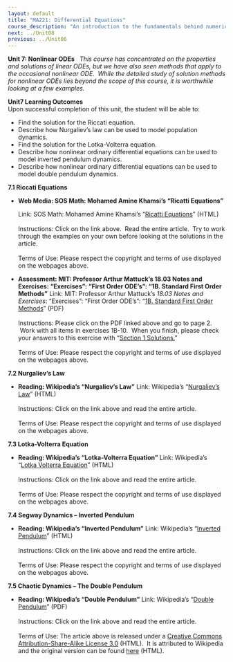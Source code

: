 ```yaml
---
layout: default
title: "MA221: Differential Equations"
course_description: "An introduction to the fundamentals behind numerical solutions and Ordinary Differential Equations, with a goal of moving from a microscopic view of relevant physics to a macroscopic view of the behavior of a system as a whole."
next: ../Unit08
previous: ../Unit06
---
```

**Unit 7: Nonlinear ODEs** <span id="7"></span> 
*This course has concentrated on the properties and solutions of linear
ODEs, but we have also seen methods that apply to the occasional
nonlinear ODE.  While the detailed study of solution methods for
nonlinear ODEs lies beyond the scope of this course, it is worthwhile
looking at a few examples.*

**Unit7 Learning Outcomes**  
Upon successful completion of this unit, the student will be able to:  
-   Find the solution for the Riccati equation.
-   Describe how Nurgaliev’s law can be used to model population
    dynamics.
-   Find the solution for the Lotka-Volterra equation.
-   Describe how nonlinear ordinary differential equations can be used
    to model inverted pendulum dynamics.
-   Describe how nonlinear ordinary differential equations can be used
    to model double pendulum dynamics.

**7.1 Riccati Equations** <span id="7.1"></span> 
-   **Web Media: SOS Math: Mohamed Amine Khamsi’s “Ricatti Equations”**

    Link: SOS Math: Mohamed Amine Khamsi’s “[Ricatti
    Equations](http://www.sosmath.com/diffeq/first/riccati/riccati.html)”
    (HTML)  
        
     Instructions: Click on the link above.  Read the entire article. 
    Try to work through the examples on your own before looking at the
    solutions in the article.  
        
     Terms of Use: Please respect the copyright and terms of use
    displayed on the webpages above.

-   **Assessment: MIT: Professor Arthur Mattuck’s 18.03 Notes and
    Exercises: “Exercises”: “First Order ODE’s”: “1B. Standard First
    Order Methods”**
    Link: MIT: Professor Arthur Mattuck’s *18.03 Notes and Exercises*:
    “Exercises”: “First Order ODE’s”: “[1B. Standard First Order
    Methods](https://resources.saylor.org/wwwresources/archived/site/wp-content/uploads/2012/07/MA221-Assessments-Mattuck-First-Order-ODEs-Questions.pdf)”
    (PDF)  
        
     Instructions: Please click on the PDF linked above and go to page
    2.  Work with all items in exercises 1B-10.  When you finish, please
    check your answers to this exercise with “[Section 1
    Solutions.](https://resources.saylor.org/wwwresources/archived/site/wp-content/uploads/2012/07/MA221-Assessments-Mattuck-First-Order-ODEs-Solutionspdf.pdf)”  
        
     Terms of Use: Please respect the copyright and terms of use
    displayed on the webpages above.

**7.2 Nurgaliev’s Law** <span id="7.2"></span> 
-   **Reading: Wikipedia’s “Nurgaliev’s Law”**
    Link: Wikipedia’s “[Nurgaliev’s
    Law](http://en.wikipedia.org/wiki/Nurgaliev%27s_law)” (HTML)  
        
     Instructions: Click on the link above and read the entire
    article.  
        
     Terms of Use: Please respect the copyright and terms of use
    displayed on the webpages above.

**7.3 Lotka-Volterra Equation** <span id="7.3"></span> 
-   **Reading: Wikipedia’s “Lotka-Volterra Equation”**
    Link: Wikipedia’s “[Lotka Volterra
    Equation](http://en.wikipedia.org/wiki/Lotka%E2%80%93Volterra_equation)”
    (HTML)  
        
     Instructions: Click on the link above and read the entire
    article.  
        
     Terms of Use: Please respect the copyright and terms of use
    displayed on the webpages above.

**7.4 Segway Dynamics – Inverted Pendulum** <span id="7.4"></span> 
-   **Reading: Wikipedia’s “Inverted Pendulum”**
    Link: Wikipedia’s “[Inverted
    Pendulum](http://en.wikipedia.org/wiki/Inverted_pendulum)” (HTML)  
        
     Instructions: Click on the link above and read the entire
    article.  
        
     Terms of Use: Please respect the copyright and terms of use
    displayed on the webpages above.

**7.5 Chaotic Dynamics – The Double Pendulum** <span id="7.5"></span> 
-   **Reading: Wikipedia’s “Double Pendulum”**
    Link: Wikipedia’s “[Double
    Pendulum](https://resources.saylor.org/wwwresources/archived/site/wp-content/uploads/2011/06/MA221-7.5.pdf)”
    (PDF)  
        
     Instructions: Click on the link above and read the entire
    article.  
        
     Terms of Use: The article above is released under a [Creative
    Commons Attribution-Share-Alike License
    3.0](http://creativecommons.org/licenses/by-sa/3.0/) (HTML).  It is
    attributed to Wikipedia and the original version can be
    found [here](http://en.wikipedia.org/wiki/Double_pendulum) (HTML).


